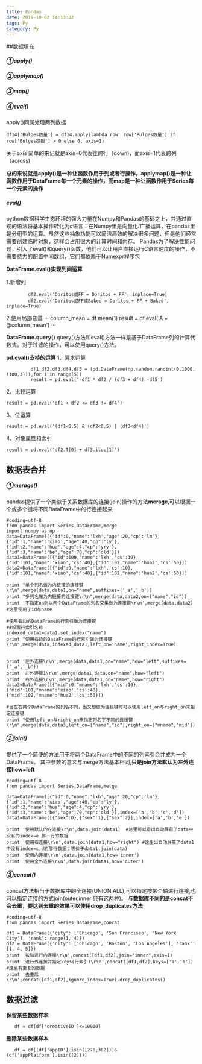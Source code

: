 ```yaml
---
title: Pandas
date: 2019-10-02 14:13:02
tags: Py
category: Py
---
```



##数据填充

##### ①apply()
##### ②applymap()
##### ③map()
##### ④eval()

apply()同属处理两列数据
```
df14['Bulges数量'] = df14.apply(lambda row: row['Bulges数量'] if row['Bulges提报'] > 0 else 0, axis=1)
```

关于axis
简单的来记就是axis=0代表往跨行（down)，而axis=1代表跨列（across)

**总的来说就是apply()是一种让函数作用于列或者行操作，applymap()是一种让函数作用于DataFrame每一个元素的操作，而map是一种让函数作用于Series每一个元素的操作**

##### eval()
python数据科学生态环境的强大力量在Numpy和Pandas的基础之上，并通过直观的语法将基本操作转化为c语言：在Numpy里是向量化/广播运算，在pandas里是分组型的运算。虽然这些抽象功能可以简洁高效的解决很多问题，但是他们经常需要创建临时对象，这样会占用很大的计算时间和内存。
Pandas为了解决性能问题，引入了eval()和query()函数，他们可以让用户直接运行C语言速度的操作，不需要费力的配置中间数组，它们都依赖于Numexpr程序包

**DataFrame.eval()实现列间运算**

1.新增列
```
        df2.eval('Doritos或FF = Doritos + FF', inplace=True)
        df2.eval('Doritos或FF或Baked = Doritos + FF + Baked', inplace=True)
```

2.使用局部变量
···
         column_mean = df.mean(1)
         result = df.eval('A + @column_mean')
···

**DataFrame.query()**
query()方法和eval()方法一样是基于DataFrame列的计算代数式。对于过滤的操作，可以使用query()方法。

**pd.eval()支持的运算**
1、算术运算
```
         df1,df2,df3,df4,df5 = (pd.DataFrame(np.random.randint(0,1000,(100,3))),for i in range(5))
         result = pd.eval('-df1 * df2 / (df3 + df4) -df5')
```
2、比较运算
```
result = pd.eval('df1 < df2 <= df3 != df4')
```
3、位运算
```
result = pd.eval('(df1<0.5) & (df2<0.5) | (df3<df4)')
```
4、对象属性和索引
```
result = pd.eval('df2.T[0] + df3.iloc[1]')
```

## 数据表合并

##### ①merage()
pandas提供了一个类似于关系数据库的连接(join)操作的方法<Strong>merage</Strong>,可以根据一个或多个键将不同DataFrame中的行连接起来

```
#coding=utf-8
from pandas import Series,DataFrame,merge
import numpy as np
data=DataFrame([{"id":0,"name":'lxh',"age":20,"cp":'lm'},{"id":1,"name":'xiao',"age":40,"cp":'ly'},{"id":2,"name":'hua',"age":4,"cp":'yry'},{"id":3,"name":'be',"age":70,"cp":'old'}])
data1=DataFrame([{"id":100,"name":'lxh','cs':10},{"id":101,"name":'xiao','cs':40},{"id":102,"name":'hua2','cs':50}])
data2=DataFrame([{"id":0,"name":'lxh','cs':10},{"id":101,"name":'xiao','cs':40},{"id":102,"name":'hua2','cs':50}])
 
print "单个列名做为内链接的连接键\r\n",merge(data,data1,on="name",suffixes=('_a','_b'))
print "多列名做为内链接的连接键\r\n",merge(data,data2,on=("name","id"))
print '不指定on则以两个DataFrame的列名交集做为连接键\r\n',merge(data,data2) #这里使用了id与name
 
#使用右边的DataFrame的行索引做为连接键
##设置行索引名称
indexed_data1=data1.set_index("name")
print "使用右边的DataFrame的行索引做为连接键\r\n",merge(data,indexed_data1,left_on='name',right_index=True)
 
 
print '左外连接\r\n',merge(data,data1,on="name",how="left",suffixes=('_a','_b'))
print '左外连接1\r\n',merge(data1,data,on="name",how="left")
print '右外连接\r\n',merge(data,data1,on="name",how="right")
data3=DataFrame([{"mid":0,"mname":'lxh','cs':10},{"mid":101,"mname":'xiao','cs':40},{"mid":102,"mname":'hua2','cs':50}])
 
#当左右两个DataFrame的列名不同，当又想做为连接键时可以使用left_on与right_on来指定连接键
print "使用left_on与right_on来指定列名字不同的连接键\r\n",merge(data,data3,left_on=["name","id"],right_on=["mname","mid"])
```

##### ②join()
提供了一个简便的方法用于将两个DataFrame中的不同的列索引合并成为一个DataFrame。
其中参数的意义与merge方法基本相同,**只是join方法默认为左外连接how=left**
```
#coding=utf-8
from pandas import Series,DataFrame,merge
 
data=DataFrame([{"id":0,"name":'lxh',"age":20,"cp":'lm'},{"id":1,"name":'xiao',"age":40,"cp":'ly'},{"id":2,"name":'hua',"age":4,"cp":'yry'},{"id":3,"name":'be',"age":70,"cp":'old'}],index=['a','b','c','d'])
data1=DataFrame([{"sex":0},{"sex":1},{"sex":2}],index=['a','b','e'])
 
print '使用默认的左连接\r\n',data.join(data1)  #这里可以看出自动屏蔽了data中没有的index=e 那一行的数据
print '使用右连接\r\n',data.join(data1,how="right") #这里出自动屏蔽了data1中没有index=c,d的那行数据；等价于data1.join(data)
print '使用内连接\r\n',data.join(data1,how='inner')
print '使用全外连接\r\n',data.join(data1,how='outer')
```

##### ③concat()
concat方法相当于数据库中的全连接(UNION ALL),可以指定按某个轴进行连接,也可以指定连接的方式join(outer,inner 只有这两种)。
**与数据库不同的是concat不会去重，要达到去重的效果可以使用drop_duplicates方法**

```
#coding=utf-8
from pandas import Series,DataFrame,concat
 
df1 = DataFrame({'city': ['Chicago', 'San Francisco', 'New York City'], 'rank': range(1, 4)})
df2 = DataFrame({'city': ['Chicago', 'Boston', 'Los Angeles'], 'rank': [1, 4, 5]})
print '按轴进行内连接\r\n',concat([df1,df2],join="inner",axis=1)
print '进行外连接并指定keys(行索引)\r\n',concat([df1,df2],keys=['a','b']) #这里有重复的数据
print '去重后\r\n',concat([df1,df2],ignore_index=True).drop_duplicates()
```

## 数据过滤

**保留某些数据样本**
```
   df = df[df['creativeID']<=10000]
```

**删除某些数据样本**
```
   df = df[(df['appID'].isin([278,382]))&(df['appPlatform'].isin([2]))]
```

